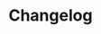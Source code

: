---
title: Changelog
weight: 100
menu:
  docs:
    parent: Other
  changelog:
    identifier: changelog
weight: 99
---